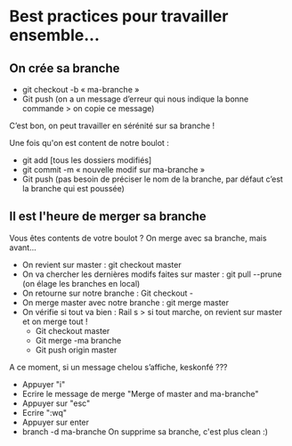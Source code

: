 # Best practices pour travailler ensemble...

## On crée sa branche

* git checkout -b « ma-branche »
* Git push (on a un message d’erreur qui nous indique la bonne commande > on copie ce message)

C’est bon, on peut travailler en sérénité sur sa branche !

Une fois qu'on est content de notre boulot :

* git add [tous les dossiers modifiés]
* git commit -m « nouvelle modif sur ma-branche »
* Git push (pas besoin de préciser le nom de la branche, par défaut c’est la branche qui est poussée)

## Il est l'heure de merger sa branche

Vous êtes contents de votre boulot ? On merge avec sa branche, mais avant...

* On revient sur master : git checkout master
* On va chercher les dernières modifs faites sur master : git pull --prune (on élage les branches en local)
* On retourne sur notre branche : Git checkout -
* On merge master avec notre branche : git merge master
* On vérifie si tout va bien : Rail s > si tout marche, on revient sur master et on merge tout !
	* Git checkout master
	* Git merge -ma branche
	* Git push origin master 

A ce moment, si un message chelou s’affiche, keskonfé ???
* Appuyer "i"
* Ecrire le message de merge "Merge of master and ma-branche"
* Appuyer sur "esc"
* Ecrire ":wq"
* Appuyer sur enter
* branch -d ma-branche On supprime sa branche, c'est plus clean :)


